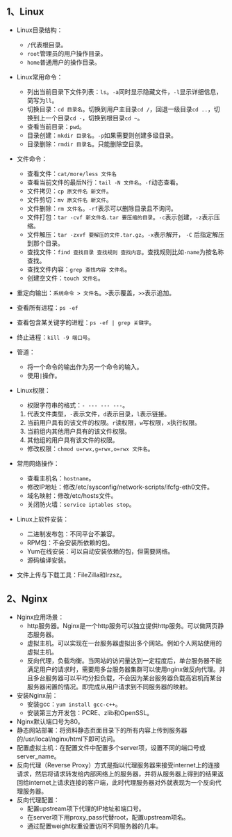 ## 1、Linux

- Linux目录结构：

  - `/`代表根目录。
  - `root`管理员的用户操作目录。
  - `home`普通用户的操作目录。

- Linux常用命令：

  - 列出当前目录下文件列表：`ls`。`-a`同时显示隐藏文件，`-l`显示详细信息，简写为`ll`。
  - 切换目录：`cd 目录名`。切换到用户主目录`cd /`，回退一级目录`cd ..`，切换到上一个目录`cd -`，切换到根目录`cd ~`。
  - 查看当前目录：`pwd`。
  - 目录创建：`mkdir 目录名`。`-p`如果需要则创建多级目录。
  - 目录删除：`rmdir 目录名`。只能删除空目录。

- 文件命令：

  - 查看文件：`cat/more/less 文件名`
  - 查看当前文件的最后N行：`tail -N 文件名`。`-f`动态查看。
  - 文件拷贝：`cp 原文件名 新文件`。
  - 文件剪切：`mv 原文件名 新文件`。
  - 文件删除：`rm 文件名`。`-rf`表示可以删除目录且不询问。
  - 文件打包：`tar -cvf 新文件名.tar 要压缩的目录`。`-c`表示创建，`-z`表示压缩。
  - 文件解压：`tar -zxvf 要解压的文件.tar.gz`。`-x`表示解开， `-C` 后指定解压到那个目录。
  - 查找文件：`find 查找目录 查找规则 查找内容`。查找规则比如`-name`为按名称查找。
  - 查找文件内容：`grep 查找内容 文件名`。
  - 创建空文件：`touch 文件名`。

- 重定向输出：`系统命令 > 文件名`。`>`表示覆盖，`>>`表示追加。

- 查看所有进程：`ps -ef `

- 查看包含某关键字的进程：`ps -ef | grep 关键字`。

- 终止进程：`kill -9 端口号`。

- 管道：

  - 将一个命令的输出作为另一个命令的输入。
  - 使用`|`操作。

- Linux权限：

  - 权限字符串的格式：`- --- --- ---`。

  1. 代表文件类型，`-`表示文件，`d`表示目录，`l`表示链接。
  2. 当前用户具有的该文件的权限。`r`读权限，`w`写权限，`x`执行权限。
  3. 当前组内其他用户具有的该文件权限。
  4. 其他组的用户具有该文件的权限。

  - 修改权限：`chmod u=rwx,g=rwx,o=rwx 文件名`。

- 常用网络操作：

  - 查看主机名：`hostname`。
  - 修改IP地址：修改/etc/sysconfig/network-scripts/ifcfg-eth0文件。
  - 域名映射：修改/etc/hosts文件。
  - 关闭防火墙：`service iptables stop`。

- Linux上软件安装：

  - 二进制发布包：不同平台不兼容。
  - RPM包：不会安装所依赖的包。
  - Yum在线安装：可以自动安装依赖的包，但需要网络。
  - 源码编译安装。

- 文件上传与下载工具：FileZilla和Irzsz。



## 2、Nginx

- Nginx应用场景：
  - http服务器。Nginx是一个http服务可以独立提供http服务。可以做网页静态服务器。
  - 虚拟主机。可以实现在一台服务器虚拟出多个网站。例如个人网站使用的虚拟主机。
  - 反向代理，负载均衡。当网站的访问量达到一定程度后，单台服务器不能满足用户的请求时，需要用多台服务器集群可以使用nginx做反向代理。并且多台服务器可以平均分担负载，不会因为某台服务器负载高宕机而某台服务器闲置的情况。即完成从用户请求到不同服务器的映射。
- 安装Nginx前：
  - 安装gcc：`yum install gcc-c++`。
  - 安装第三方开发包：PCRE、zlib和OpenSSL。
- Nginx默认端口号为80。
- 静态网站部署：将资料静态页面目录下的所有内容上传到服务器的/usr/local/nginx/html下即可访问。
- 配置虚拟主机：在配置文件中配置多个server项，设置不同的端口号或server_name。
- 反向代理（Reverse Proxy）方式是指以代理服务器来接受internet上的连接请求，然后将请求转发给内部网络上的服务器，并将从服务器上得到的结果返回给internet上请求连接的客户端，此时代理服务器对外就表现为一个反向代理服务器。
- 反向代理配置：
  - 配置upstream项下代理的IP地址和端口号。
  - 在server项下用proxy_pass代替root，配置upstream项名。
  - 通过配置weight权重设置访问不同服务器的几率。

















